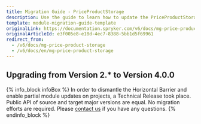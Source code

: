 ```yaml
---
title: Migration Guide - PriceProductStorage
description: Use the guide to learn how to update the PriceProductStorage module.
template: module-migration-guide-template
originalLink: https://documentation.spryker.com/v6/docs/mg-price-product-storage
originalArticleId: e3f005e8-e18d-4ec7-8388-5bb1d5f69961
redirect_from:
  - /v6/docs/mg-price-product-storage
  - /v6/docs/en/mg-price-product-storage
---
```


## Upgrading from Version 2.* to Version 4.0.0
{% info_block infoBox %}
In order to dismantle the Horizontal Barrier and enable partial module updates on projects, a Technical Release took place. Public API of source and target major versions are equal. No migration efforts are required. Please [contact us](https://spryker.com/en/support/) if you have any questions.
{% endinfo_block %}
